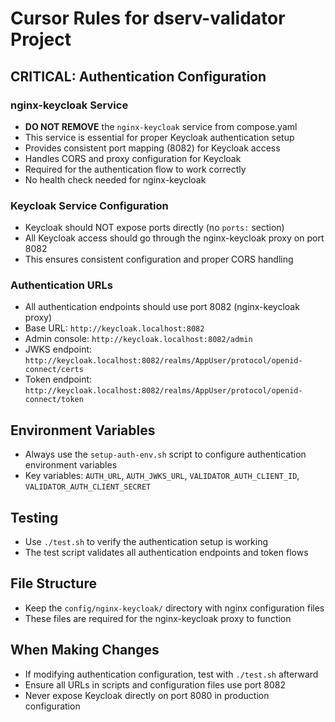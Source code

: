 # Cursor Rules for dserv-validator Project

## CRITICAL: Authentication Configuration

### nginx-keycloak Service

- **DO NOT REMOVE** the `nginx-keycloak` service from compose.yaml
- This service is essential for proper Keycloak authentication setup
- Provides consistent port mapping (8082) for Keycloak access
- Handles CORS and proxy configuration for Keycloak
- Required for the authentication flow to work correctly
- No health check needed for nginx-keycloak

### Keycloak Service Configuration

- Keycloak should NOT expose ports directly (no `ports:` section)
- All Keycloak access should go through the nginx-keycloak proxy on port 8082
- This ensures consistent configuration and proper CORS handling

### Authentication URLs

- All authentication endpoints should use port 8082 (nginx-keycloak proxy)
- Base URL: `http://keycloak.localhost:8082`
- Admin console: `http://keycloak.localhost:8082/admin`
- JWKS endpoint: `http://keycloak.localhost:8082/realms/AppUser/protocol/openid-connect/certs`
- Token endpoint: `http://keycloak.localhost:8082/realms/AppUser/protocol/openid-connect/token`

## Environment Variables

- Always use the `setup-auth-env.sh` script to configure authentication environment variables
- Key variables: `AUTH_URL`, `AUTH_JWKS_URL`, `VALIDATOR_AUTH_CLIENT_ID`, `VALIDATOR_AUTH_CLIENT_SECRET`

## Testing

- Use `./test.sh` to verify the authentication setup is working
- The test script validates all authentication endpoints and token flows

## File Structure

- Keep the `config/nginx-keycloak/` directory with nginx configuration files
- These files are required for the nginx-keycloak proxy to function

## When Making Changes

- If modifying authentication configuration, test with `./test.sh` afterward
- Ensure all URLs in scripts and configuration files use port 8082
- Never expose Keycloak directly on port 8080 in production configuration
